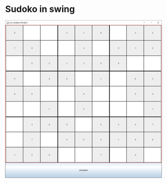 # Sudoko in swing  <br>
![alt text](https://github.com/thepitrose/Just-basic-JAVA/blob/main/so.png) <br>
